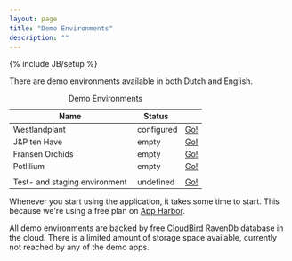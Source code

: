 ```yaml
---
layout: page
title: "Demo Environments"
description: ""
---
```

{% include JB/setup %}

There are demo environments available in both Dutch and English.

<table class="table table-striped table-hover">
    <caption>Demo Environments</caption>
    <thead>
        <tr>
            <th>Name</th>
            <th>Status</th>
            <th></th>
        </tr>
    </thead>
    <tbody>
        <tr>
            <td>Westlandplant</td>
            <td>
                <img src="/assets/themes/twitter/img/blank.png" class="flag flag-nl" alt="nl" /> configured</td>
            <td><a href="http://openkas-westlandplant.apphb.com" class="btn btn-success">Go!</a></td>
        </tr>
        <tr>
            <td>J&amp;P ten Have</td>
            <td><img src="/assets/themes/twitter/img/blank.png" class="flag flag-nl" alt="nl" /> empty</td>
            <td><a href="http://openkas-jenp.apphb.com" class="btn">Go!</a></td>
        </tr>
        <tr>
            <td>Fransen Orchids</td>
            <td><img src="/assets/themes/twitter/img/blank.png" class="flag flag-nl" alt="nl" /> empty</td>
            <td><a href="http://openkas-fransen.apphb.com" class="btn">Go!</a></td>
        </tr>
        <tr>
            <td>Potlilium</td>
            <td><img src="/assets/themes/twitter/img/blank.png" class="flag flag-nl" alt="nl" /> empty</td>
            <td><a href="http://openkas-potlilium.apphb.com" class="btn">Go!</a></td>
        </tr>
        <tr>
            <td colspan="3"> </td>
        </tr>
        <tr>
            <td>Test- and staging environment</td>
            <td><img src="/assets/themes/twitter/img/blank.png" class="flag flag-gb" alt="nl" /> undefined</td>
            <td><a href="https://appharbor.com/applications/openkas-staging" class="btn btn-warning">Go!</a></td>
        </tr>
    </tbody>
</table>

Whenever you start using the application, it takes some time to start. 
This because we're using a free plan on [App Harbor](https://appharbor.com/). 

All demo environments are backed by free [CloudBird](https://www.cloudbird.net/) RavenDb database in the cloud. There is a limited amount of storage space available, currently not reached by any of the demo apps.

